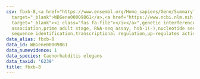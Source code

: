 ```yaml
---
csv: fbxb-8,<a href="https://www.ensembl.org/Homo_sapiens/Gene/Summary?db=core;g=WBGene00009861"
  target="_blank">WBGene00009861</a>,<a href="https://www.ncbi.nlm.nih.gov/pubmed/30894454"
  target="_blank"><i class="fas fa-file"></i></a>",genetic interference,functional
  association,prime adult stage, RNA-seq assay, hsb-1(-),nucleotide sequence identification,nucleotide
  sequence identification,transcriptional regulation,up-regulates activity
data_alias: fbxb-8
data_id: WBGene00009861
data_numevidence: 1
data_species: Caenorhabditis elegans
data_taxid: '6239'
title: fbxb-8
---
```

